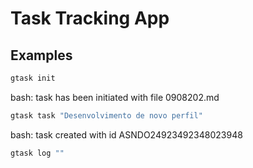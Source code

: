 # Task Tracking App

## Examples

``` bash
gtask init
```

bash: task has been initiated with file 0908202.md

``` bash
gtask task "Desenvolvimento de novo perfil"
```
bash: task created with id ASNDO24923492348023948 
``` bash
gtask log ""
``` 